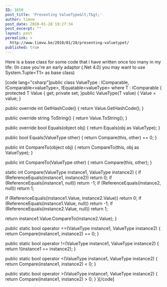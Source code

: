 ```yaml
---
ID: 1650
post_title: 'Presenting ValueType&lt;T&gt;'
author: timvw
post_date: 2010-01-28 19:27:34
post_excerpt: ""
layout: post
permalink: >
  http://www.timvw.be/2010/01/28/presenting-valuetypet/
published: true
---
```

<p>Here is a base class for some code that i have written once too many in my life: (In case you're an early adaptor (.Net 4.0) you may want to use System.Tuple&lt;T1&gt; as base class)</p>

[code lang="csharp"]public class ValueType<t> : IComparable, IComparable<valueType<t>>, IEquatable<valueType<t>>
 where T : IComparable<t>
{
 protected T Value { get; private set; }public ValueType(T value)
 {
  Value = value;
 }

 public override int GetHashCode()
 {
  return Value.GetHashCode();
 }

 public override string ToString()
 {
  return Value.ToString();
 }

 public override bool Equals(object obj)
 {
  return Equals(obj as ValueType<t>);
 }

 public bool Equals(ValueType<t> other)
 {
  return Compare(this, other) == 0;
 }

 public int CompareTo(object obj)
 {
  return CompareTo(this, obj as ValueType<t>);
 }

 public int CompareTo(ValueType<t> other)
 {
  return Compare(this, other);
 }

 static int Compare(ValueType<t> instance1, ValueType<t> instance2)
 {
  if (ReferenceEquals(instance1, instance2)) return 0;
  if (ReferenceEquals(instance1, null)) return -1;
  if (ReferenceEquals(instance2, null)) return 1;

  if (ReferenceEquals(instance1.Value, instance2.Value)) return 0;
  if (ReferenceEquals(instance1.Value, null)) return -1;
  if (ReferenceEquals(instance2.Value, null)) return 1;

  return instance1.Value.CompareTo(instance2.Value);
 }

 public static bool operator ==(ValueType<t> instance1, ValueType<t> instance2)
 {
  return Compare(instance1, instance2) == 0;
 }

 public static bool operator !=(ValueType<t> instance1, ValueType<t> instance2)
 {
  return !(instance1 == instance2);
 }

 public static bool operator <(ValueType<t> instance1, ValueType<t> instance2)
 {
   return Compare(instance1, instance2) < 0;
 }

 public static bool operator >(ValueType<t> instance1, ValueType<t> instance2)
 {
   return Compare(instance1, instance2) > 0;
 }
}[/code]